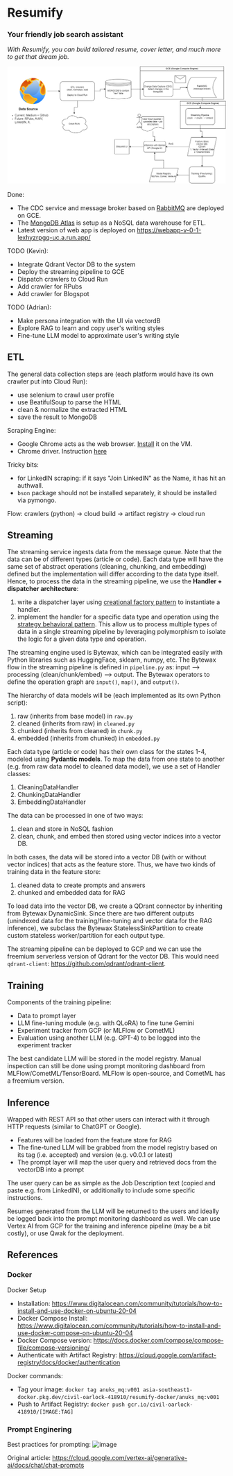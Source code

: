 # Resumify

### Your friendly job search assistant

*With Resumify, you can build tailored resume, cover letter, and much more to get that dream job.*

![](architecture-resumify.png)

Done:

- The CDC service and message broker based on [RabbitMQ](https://console.cloud.google.com/marketplace/product/google/rabbitmq3) are deployed on GCE.
- The [MongoDB Atlas](https://cloud.mongodb.com/v2/660abf1ce806e029b03e3496#/overview) is setup as a NoSQL data warehouse for ETL.
- Latest version of web app is deployed on https://webapp-v-0-1-lexhyzrpgq-uc.a.run.app/

TODO (Kevin):

- Integrate Qdrant Vector DB to the system
- Deploy the streaming pipeline to GCE
- Dispatch crawlers to Cloud Run
- Add crawler for RPubs
- Add crawler for Blogspot

TODO (Adrian):

- Make persona integration with the UI via vectordB
- Explore RAG to learn and copy user's writing styles
- Fine-tune LLM model to approximate user's writing style

## ETL

The general data collection steps are (each platform would have its own crawler put into Cloud Run):

- use selenium to crawl user profile
- use BeatifulSoup to parse the HTML
- clean & normalize the extracted HTML
- save the result to MongoDB

Scraping Engine:
- Google Chrome acts as the web browser. [Install](https://askubuntu.com/questions/1461513/help-with-installing-the-chrome-web-browser-22-04-2-lts) it on the VM.
- Chrome driver. Instruction [here](https://skolo.online/documents/webscrapping/#step-2-install-chromedriver)

Tricky bits:
- for LinkedIN scraping: if it says "Join LinkedIN" as the Name, it has hit an authwall.
- `bson` package should not be installed separately, it should be installed via pymongo.

Flow: crawlers (python) -> cloud build -> artifact registry -> cloud run

## Streaming

The streaming service ingests data from the message queue. Note that the data can be of different types (article or code). Each data type will have the same set of abstract operations (cleaning, chunking, and embedding) defined but the implementation will differ according to the data type itself. Hence, to process the data in the streaming pipeline, we use the **Handler + dispatcher architecture**:
1. write a dispatcher layer using [creational factory pattern](https://refactoring.guru/design-patterns/abstract-factory) to instantiate a handler.
2. implement the handler for a specific data type and operation using the [strategy behavioral pattern](https://refactoring.guru/design-patterns/strategy). This allow us to process multiple types of data in a single streaming pipeline by leveraging polymorphism to isolate the logic for a given data type and operation.

The streaming engine used is Bytewax, which can be integrated easily with Python libraries such as HuggingFace, sklearn, numpy, etc. The Bytewax flow in the streaming pipeline is defined in `pipeline.py` as: input --> processing (clean/chunk/embed) --> output. The Bytewax operators to define the operation graph are `input()`, `map()`, and `output()`.

The hierarchy of data models will be (each implemented as its own Python script):

1. raw (inherits from base model) in `raw.py`
2. cleaned (inherits from raw) in `cleaned.py`
3. chunked (inherits from cleaned) in `chunk.py`
4. embedded (inherits from chunked) in `embedded.py`

Each data type (article or code) has their own class for the states 1-4, modeled using **Pydantic models**. To map the data from one state to another (e.g. from raw data model to cleaned data model), we use a set of Handler classes:

1. CleaningDataHandler
2. ChunkingDataHandler
3. EmbeddingDataHandler 

The data can be processed in one of two ways:

1. clean and store in NoSQL fashion
2. clean, chunk, and embed then stored using vector indices into a vector DB.

In both cases, the data will be stored into a vector DB (with or without vector indices) that acts as the feature store. Thus, we have two kinds of training data in the feature store:

1. cleaned data to create prompts and answers
2. chunked and embedded data for RAG

To load data into the vector DB, we create a QDrant connector by inheriting from Bytewax DynamicSink. Since there are two different outputs (unindexed data for the training/fine-tuning and vector data for the RAG inference), we subclass the Bytewax StatelessSinkPartition to create custom stateless worker/partition for each output type.

The streaming pipeline can be deployed to GCP and we can use the freemium serverless version of Qdrant for the vector DB. This would need `qdrant-client`: https://github.com/qdrant/qdrant-client.

## Training

Components of the training pipeline:

- Data to prompt layer
- LLM fine-tuning module (e.g. with QLoRA) to fine tune Gemini
- Experiment tracker from GCP (or MLFlow or CometML)
- Evaluation using another LLM (e.g. GPT-4) to be logged into the experiment tracker

The best candidate LLM will be stored in the model registry. Manual inspection can still be done using prompt monitoring dashboard from MLFlow/CometML/TensorBoard. MLFlow is open-source, and CometML has a freemium version.

## Inference

Wrapped with REST API so that other users can interact with it through HTTP requests (similar to ChatGPT or Google).

- Features will be loaded from the feature store for RAG
- The fine-tuned LLM will be grabbed from the model registry based on its tag (i.e. accepted) and version (e.g. v0.0.1 or latest)
- The prompt layer will map the user query and retrieved docs from the vectorDB into a prompt

The user query can be as simple as the Job Description text (copied and paste e.g. from LinkedIN), or additionally to include some specific instructions.

Resumes generated from the LLM will be returned to the users and ideally be logged back into the prompt monitoring dashboard as well. We can use Vertex AI from GCP for the training and inference pipeline (may be a bit costly), or use Qwak for the deployment.

## References

### Docker

Docker Setup

- Installation: https://www.digitalocean.com/community/tutorials/how-to-install-and-use-docker-on-ubuntu-20-04
- Docker Compose Install: https://www.digitalocean.com/community/tutorials/how-to-install-and-use-docker-compose-on-ubuntu-20-04
- Docker Compose version: https://docs.docker.com/compose/compose-file/compose-versioning/
- Authenticate with Artifact Registry: https://cloud.google.com/artifact-registry/docs/docker/authentication

Docker commands:

- Tag your image: `docker tag anuks_mq:v001 asia-southeast1-docker.pkg.dev/civil-oarlock-418910/resumify-docker/anuks_mq:v001`
- Push to Artifact Registry: `docker push gcr.io/civil-oarlock-418910/[IMAGE:TAG]`

### Prompt Enginering

Best practices for prompting:
![image](https://github.com/Physicist91/resume/assets/4892798/4df43460-d9cd-41df-8f59-0dfdcf2f9af4)

Original article: https://cloud.google.com/vertex-ai/generative-ai/docs/chat/chat-prompts
